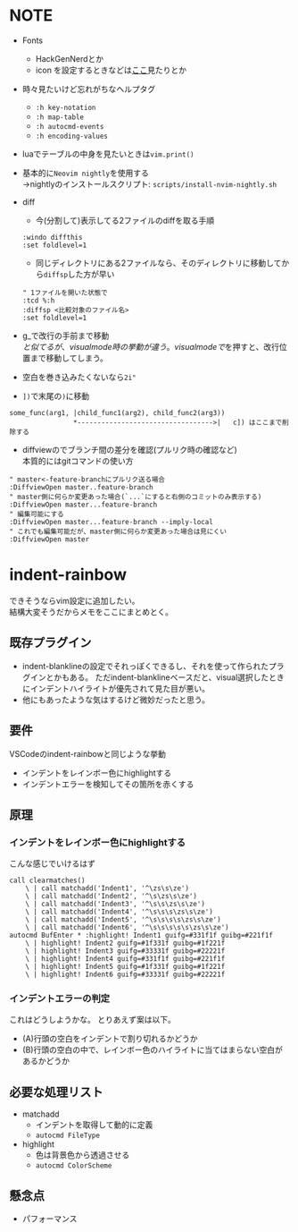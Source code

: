 # NOTE

- Fonts  
  - HackGenNerdとか
  - icon を設定するときなどは[ここ](https://www.nerdfonts.com/cheat-sheet)見たりとか
- 時々見たいけど忘れがちなヘルプタグ
    - `:h key-notation`
    - `:h map-table`
    - `:h autocmd-events`
    - `:h encoding-values`
- luaでテーブルの中身を見たいときは`vim.print()`
- 基本的に`Neovim nightly`を使用する  
    →nightlyのインストールスクリプト: `scripts/install-nvim-nightly.sh`
- diff
    - 今(分割して)表示してる2ファイルのdiffを取る手順

    ```vim
    :windo diffthis
    :set foldlevel=1
    ```

    - 同じディレクトリにある2ファイルなら、そのディレクトリに移動してから`diffsp`した方が早い

    ```vim
    " 1ファイルを開いた状態で
    :tcd %:h
    :diffsp <比較対象のファイル名>
    :set foldlevel=1
    ```

- g_で改行の手前まで移動  
  $と似てるが、visual mode時の挙動が違う。
  visual modeで$を押すと、改行位置まで移動してしまう。

- 空白を巻き込みたくないなら`2i"`

- `])`で末尾の`)`に移動

```
some_func(arg1, |child_func1(arg2), child_func2(arg3))
                *---------------------------------->|   c]) はここまで削除する
```

- diffviewのでブランチ間の差分を確認(プルリク時の確認など)  
本質的にはgitコマンドの使い方

```vim
" master<-feature-branchにプルリク送る場合
:DiffviewOpen master..feature-branch
" master側に何らか変更あった場合(`...`にすると右側のコミットのみ表示する)
:DiffviewOpen master...feature-branch
" 編集可能にする
:DiffviewOpen master...feature-branch --imply-local
" これでも編集可能だが、master側に何らか変更あった場合は見にくい
:DiffviewOpen master
```

# indent-rainbow

できそうならvim設定に追加したい。  
結構大変そうだからメモをここにまとめとく。

## 既存プラグイン

- indent-blanklineの設定でそれっぽくできるし、それを使って作られたプラグインとかもある。
ただindent-blanklineベースだと、visual選択したときにインデントハイライトが優先されて見た目が悪い。
- 他にもあったような気はするけど微妙だったと思う。

## 要件

VSCodeのindent-rainbowと同じような挙動

- インデントをレインボー色にhighlightする
- インデントエラーを検知してその箇所を赤くする

## 原理

### インデントをレインボー色にhighlightする

こんな感じでいけるはず

```vim
call clearmatches()
    \ | call matchadd('Indent1', '^\zs\s\ze')
    \ | call matchadd('Indent2', '^\s\zs\s\ze')
    \ | call matchadd('Indent3', '^\s\s\zs\s\ze')
    \ | call matchadd('Indent4', '^\s\s\s\zs\s\ze')
    \ | call matchadd('Indent5', '^\s\s\s\s\zs\s\ze')
    \ | call matchadd('Indent6', '^\s\s\s\s\s\zs\s\ze')
autocmd BufEnter * :highlight! Indent1 guifg=#331f1f guibg=#221f1f
    \ | highlight! Indent2 guifg=#1f331f guibg=#1f221f
    \ | highlight! Indent3 guifg=#33331f guibg=#22221f
    \ | highlight! Indent4 guifg=#331f1f guibg=#221f1f
    \ | highlight! Indent5 guifg=#1f331f guibg=#1f221f
    \ | highlight! Indent6 guifg=#33331f guibg=#22221f
```

### インデントエラーの判定

これはどうしようかな。
とりあえず案は以下。

- (A)行頭の空白をインデントで割り切れるかどうか
- (B)行頭の空白の中で、レインボー色のハイライトに当てはまらない空白があるかどうか

## 必要な処理リスト

- matchadd
    - インデントを取得して動的に定義
    - `autocmd FileType`
- highlight
    - 色は背景色から透過させる
    - `autocmd ColorScheme`

## 懸念点

- パフォーマンス
